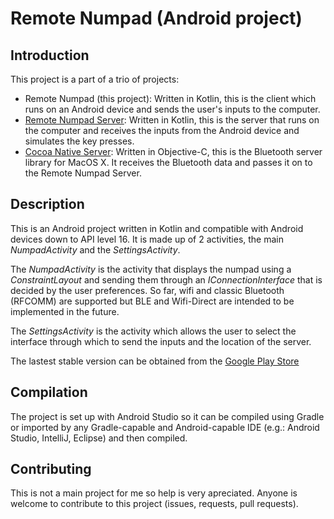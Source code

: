 # Remote Numpad (Android project)

## Introduction

This project is a part of a trio of projects:

* Remote Numpad (this project): Written in Kotlin, this is the client which
runs on an Android device and sends the user's inputs to the computer.
* [Remote Numpad Server](https://github.com/theolizard/remote-numpad-server):
Written in Kotlin, this is the server that runs on the computer and receives
the inputs from the Android device and simulates the key presses.
* [Cocoa Native Server](https://github.com/theolizard/cocoa-native-server):
Written in Objective-C, this is the Bluetooth server library for MacOS X. It
receives the Bluetooth data and passes it on to the Remote Numpad Server.

## Description

This is an Android project written in Kotlin and compatible with Android
devices down to API level 16. It is made up of 2 activities, the main
*NumpadActivity* and the *SettingsActivity*.

The *NumpadActivity* is the activity that displays the numpad using a
*ConstraintLayout* and sending them through an *IConnectionInterface* that is
decided by the user preferences. So far, wifi and classic Bluetooth (RFCOMM)
are supported but BLE and Wifi-Direct are intended to be implemented in the
future.

The *SettingsActivity* is the activity which allows the user to select the
interface through which to send the inputs and the location of the server.

The lastest stable version can be obtained from the
[Google Play Store](https://play.google.com/store/apps/details?id=com.guillaumepayet.remotenumpad&hl=en_US)

## Compilation

The project is set up with Android Studio so it can be compiled using Gradle
or imported by any Gradle-capable and Android-capable IDE (e.g.: Android
Studio, IntelliJ, Eclipse) and then compiled.

## Contributing

This is not a main project for me so help is very apreciated. Anyone is
welcome to contribute to this project (issues, requests, pull requests).
